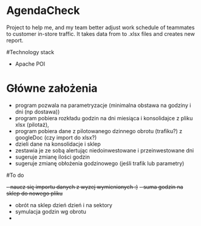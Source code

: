 # AgendaCheck
Project to help me, and my team better adjust work schedule of teammates to customer in-store traffic.
It takes data from to .xlsx files and creates new report.

#Technology stack
- Apache POI

# Główne założenia

- program pozwala na parametryzacje (minimalna obstawa na godziny i dni (np dostawa))
- program pobiera rozkładu godzin na dni miesiąca i konsolidajce z pliku xlsx (pilotaż),
- program pobiera dane z pilotowanego dzinnego obrotu (trafiku?) z googleDoc (czy import do xlsx?)
- dzieli dane na konsolidacje i sklep
- zestawia je ze sobą alertując niedoinwestowane i przeinwestowane dni
- sugeruje zmianę ilości godzin
- sugeruje zmianę obłożenia godzinowego (jeśli trafik lub parametry)


#To do

~~- naucz się importu danych z wyzej wymienionych :)~~
~~- suma godzin na sklep do nowego pliku~~
- obrót na sklep dzień dzień i na sektory
- symulacja godzin wg obrotu
- 